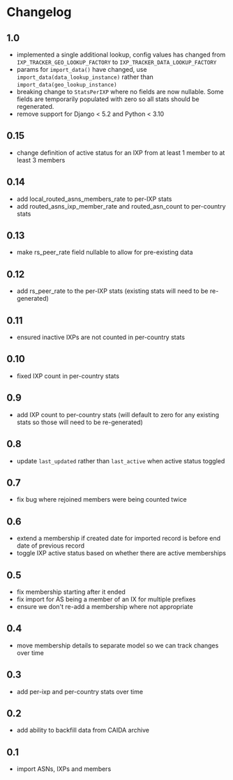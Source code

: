 # Changelog

## 1.0
- implemented a single additional lookup, config values has changed from `IXP_TRACKER_GEO_LOOKUP_FACTORY` to `IXP_TRACKER_DATA_LOOKUP_FACTORY`
- params for `import_data()` have changed, use `import_data(data_lookup_instance)` rather than `import_data(geo_lookup_instance)`
- breaking change to `StatsPerIXP` where no fields are now nullable. Some fields are temporarily populated with zero so all stats should be regenerated.
- remove support for Django < 5.2 and Python < 3.10

## 0.15
- change definition of active status for an IXP from at least 1 member to at least 3 members

## 0.14
- add local_routed_asns_members_rate to per-IXP stats
- add routed_asns_ixp_member_rate and routed_asn_count to per-country stats

## 0.13
- make rs_peer_rate field nullable to allow for pre-existing data

## 0.12
- add rs_peer_rate to the per-IXP stats (existing stats will need to be re-generated)

## 0.11
- ensured inactive IXPs are not counted in per-country stats

## 0.10
- fixed IXP count in per-country stats

## 0.9
- add IXP count to per-country stats (will default to zero for any existing stats so those will need to be re-generated)

## 0.8
- update `last_updated` rather than `last_active` when active status toggled

## 0.7
- fix bug where rejoined members were being counted twice

## 0.6
- extend a membership if created date for imported record is before end date of previous record
- toggle IXP active status based on whether there are active memberships

## 0.5
- fix membership starting after it ended
- fix import for AS being a member of an IX for multiple prefixes
- ensure we don't re-add a membership where not appropriate

## 0.4
- move membership details to separate model so we can track changes over time

## 0.3
- add per-ixp and per-country stats over time

## 0.2
- add ability to backfill data from CAIDA archive

## 0.1
- import ASNs, IXPs and members
